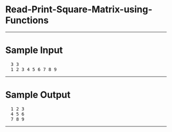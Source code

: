 # Read-Print-Square-Matrix-using-Functions
---
# Sample Input
<pre>
  3 3
  1 2 3 4 5 6 7 8 9
</pre>
---
# Sample Output
<pre>
  1 2 3
  4 5 6
  7 8 9
</pre>
---
